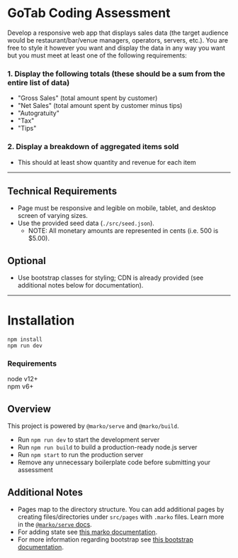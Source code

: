 # GoTab Coding Assessment

Develop a responsive web app that displays sales data (the target audience would be restaurant/bar/venue managers, operators, servers, etc.).
You are free to style it however you want and display the data in any way you want but you must meet at least one of the following requirements:

### 1. Display the following totals (these should be a sum from the entire list of data)
- "Gross Sales" (total amount spent by customer)
- "Net Sales" (total amount spent by customer minus tips)
- "Autogratuity"
- "Tax"
- "Tips"

### 2. Display a breakdown of aggregated items sold
- This should at least show quantity and revenue for each item


---


## Technical Requirements
- Page must be responsive and legible on mobile, tablet, and desktop screen of varying sizes.
- Use the provided seed data (`./src/seed.json`).
  - NOTE: All monetary amounts are represented in cents (i.e. 500 is $5.00).

## Optional
- Use bootstrap classes for styling; CDN is already provided (see additional notes below for documentation).


---


# Installation
```
npm install
npm run dev
```

### Requirements
node v12+  
npm v6+

## Overview
This project is powered by `@marko/serve` and `@marko/build`.

- Run `npm run dev` to start the development server
- Run `npm run build` to build a production-ready node.js server
- Run `npm start` to run the production server
- Remove any unnecessary boilerplate code before submitting your assessment

## Additional Notes

- Pages map to the directory structure. You can add additional pages by creating files/directories under `src/pages` with `.marko` files.  Learn more in the [`@marko/serve` docs](https://github.com/marko-js/cli/blob/master/packages/serve/README.md).
- For adding state see [this marko documentation](https://markojs.com/docs/getting-started/#adding-state).
- For more information regarding bootstrap see [this bootstrap documentation](https://getbootstrap.com/docs/5.0/getting-started/introduction/).
